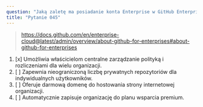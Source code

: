 ```yaml
---
question: "Jaką zaletę ma posiadanie konta Enterprise w GitHub Enterprise Cloud dla organizacji?"
title: "Pytanie 045"
---
```


> https://docs.github.com/en/enterprise-cloud@latest/admin/overview/about-github-for-enterprises#about-github-for-enterprises
1. [x] Umożliwia właścicielom centralne zarządzanie polityką i rozliczeniami dla wielu organizacji.
1. [ ] Zapewnia nieograniczoną liczbę prywatnych repozytoriów dla indywidualnych użytkowników.
1. [ ] Oferuje darmową domenę do hostowania strony internetowej organizacji.
1. [ ] Automatycznie zapisuje organizację do planu wsparcia premium.

